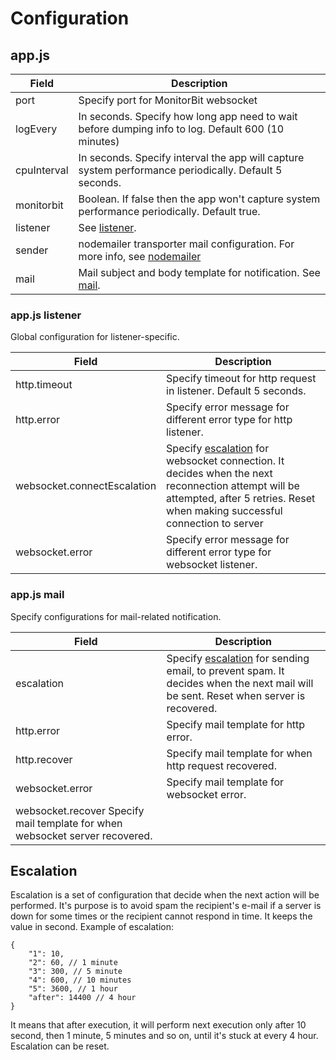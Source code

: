 # Configuration
## app.js

|Field | Description |
| ----- | ----- |
| port | Specify port for MonitorBit websocket |
| logEvery | In seconds. Specify how long app need to wait before dumping info to log. Default 600 (10 minutes) |
| cpuInterval | In seconds. Specify interval the app will capture system performance periodically. Default 5 seconds. |
| monitorbit | Boolean. If false then the app won't capture system performance periodically. Default true. |
| listener | See [listener](#app_listener). |
| sender | nodemailer transporter mail configuration. For more info, see [nodemailer](https://nodemailer.com) |
| mail | Mail subject and body template for notification. See [mail](#app_mail). |

<a name="app_listener"></a>
### app.js listener

Global configuration for listener-specific.

|Field | Description |
| ----- | ----- |
| http.timeout | Specify timeout for http request in listener. Default 5 seconds. |
| http.error | Specify error message for different error type for http listener. |
| websocket.connectEscalation | Specify [escalation](#escalation) for websocket connection. It decides when the next reconnection attempt will be attempted, after 5 retries. Reset when making successful connection to server |
| websocket.error | Specify error message for different error type for websocket listener. |

<a name="app_mail"></a>
### app.js mail

Specify configurations for mail-related notification.

|Field | Description |
| ----- | ----- |
| escalation | Specify [escalation](#escalation) for sending email, to prevent spam. It decides when the next mail will be sent. Reset when server is recovered. |
| http.error | Specify mail template for http error. |
| http.recover | Specify mail template for when http request recovered. |
| websocket.error | Specify mail template for websocket error. |
| websocket.recover Specify mail template for when websocket server recovered. |

<a name="escalation"></a>
## Escalation

Escalation is a set of configuration that decide when the next action will be performed. It's purpose is to avoid spam the recipient's e-mail if a server is down for some times or the recipient cannot respond in time. It keeps the value in second. Example of escalation:

```
{
    "1": 10,
    "2": 60, // 1 minute
    "3": 300, // 5 minute
    "4": 600, // 10 minutes
    "5": 3600, // 1 hour
    "after": 14400 // 4 hour
}
```

It means that after execution, it will perform next execution only after 10 second, then 1 minute, 5 minutes and so on, until it's stuck at every 4 hour. Escalation can be reset.